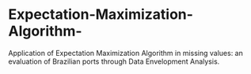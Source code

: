 # Expectation-Maximization-Algorithm-
Application of Expectation Maximization Algorithm in missing values: an evaluation of Brazilian ports through Data Envelopment Analysis.
